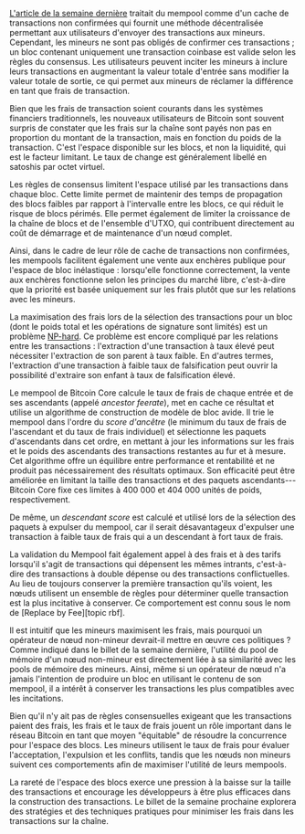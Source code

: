 [L'article de la semaine dernière][policy01] traitait du mempool comme d'un cache de transactions non confirmées qui fournit une
méthode décentralisée permettant aux utilisateurs d'envoyer des transactions aux mineurs. Cependant, les mineurs ne sont pas obligés
de confirmer ces transactions ; un bloc contenant uniquement une transaction coinbase est valide selon les règles du consensus. Les
utilisateurs peuvent inciter les mineurs à inclure leurs transactions en augmentant la valeur totale d'entrée sans modifier la
valeur totale de sortie, ce qui permet aux mineurs de réclamer la différence en tant que frais de transaction.

Bien que les frais de transaction soient courants dans les systèmes financiers traditionnels, les nouveaux utilisateurs de Bitcoin
sont souvent surpris de constater que les frais sur la chaîne sont payés non pas en proportion du montant de la transaction, mais en
fonction du poids de la transaction. C'est l'espace disponible sur les blocs, et non la liquidité, qui est le facteur limitant. Le
taux de change est généralement libellé en satoshis par octet virtuel.

Les règles de consensus limitent l'espace utilisé par les transactions dans chaque bloc. Cette limite permet de maintenir des temps
de propagation des blocs faibles par rapport à l'intervalle entre les blocs, ce qui réduit le risque de blocs périmés. Elle permet
également de limiter la croissance de la chaîne de blocs et de l'ensemble d'UTXO, qui contribuent directement au coût de démarrage
et de maintenance d'un nœud complet.

Ainsi, dans le cadre de leur rôle de cache de transactions non confirmées, les mempools facilitent également une vente aux enchères
publique pour l'espace de bloc inélastique : lorsqu'elle fonctionne correctement, la vente aux enchères fonctionne selon les
principes du marché libre, c'est-à-dire que la priorité est basée uniquement sur les frais plutôt que sur les relations avec les
mineurs.

La maximisation des frais lors de la sélection des transactions pour un bloc (dont le poids total et les opérations de signature
sont limités) est un problème [NP-hard][]. Ce problème est encore compliqué par les relations entre les transactions : l'extraction
d'une transaction à taux élevé peut nécessiter l'extraction de son parent à taux faible. En d'autres termes, l'extraction d'une
transaction à faible taux de falsification peut ouvrir la possibilité d'extraire son enfant à taux de falsification élevé.

Le mempool de Bitcoin Core calcule le taux de frais de chaque entrée et de ses ascendants (appelé _ancestor feerate_), met en cache ce
résultat et utilise un algorithme de construction de modèle de bloc avide. Il trie le mempool dans l'ordre du _score d'ancêtre_ (le
minimum du taux de frais de l'ascendant et du taux de frais individuel) et sélectionne les paquets d'ascendants dans cet ordre, en mettant à jour les informations sur les frais et le poids des ascendants des transactions restantes au fur et à mesure. Cet algorithme offre un équilibre
entre performance et rentabilité et ne produit pas nécessairement des résultats optimaux. Son efficacité peut être améliorée en
limitant la taille des transactions et des paquets ascendants---Bitcoin Core fixe ces limites à 400 000 et 404 000 unités de poids,
respectivement.

De même, un _descendant score_ est calculé et utilisé lors de la sélection des paquets à expulser du mempool, car il serait
désavantageux d'expulser une transaction à faible taux de frais qui a un descendant à fort taux de frais.

La validation du Mempool fait également appel à des frais et à des tarifs lorsqu'il s'agit de transactions qui dépensent les mêmes
intrants, c'est-à-dire des transactions à double dépense ou des transactions conflictuelles. Au lieu de toujours conserver la
première transaction qu'ils voient, les nœuds utilisent un ensemble de règles pour déterminer quelle transaction est la plus
incitative à conserver. Ce comportement est connu sous le nom de [Replace by Fee][topic rbf].

Il est intuitif que les mineurs maximisent les frais, mais pourquoi un opérateur de nœud non-mineur devrait-il mettre en œuvre ces
politiques ? Comme indiqué dans le billet de la semaine dernière, l'utilité du pool de mémoire d'un nœud non-mineur est directement
liée à sa similarité avec les pools de mémoire des mineurs. Ainsi, même si un opérateur de nœud n'a jamais l'intention de produire
un bloc en utilisant le contenu de son mempool, il a intérêt à conserver les transactions les plus compatibles avec les incitations.

Bien qu'il n'y ait pas de règles consensuelles exigeant que les transactions paient des frais, les frais et le taux de frais jouent un
rôle important dans le réseau Bitcoin en tant que moyen "équitable" de résoudre la concurrence pour l'espace des blocs. Les mineurs
utilisent le taux de frais pour évaluer l'acceptation, l'expulsion et les conflits, tandis que les nœuds non mineurs suivent ces
comportements afin de maximiser l'utilité de leurs mempools.

La rareté de l'espace des blocs exerce une pression à la baisse sur la taille des transactions et encourage les développeurs à être
plus efficaces dans la construction des transactions. Le billet de la semaine prochaine explorera des stratégies et des techniques
pratiques pour minimiser les frais dans les transactions sur la chaîne.

[policy01]: /fr/newsletters/2023/05/17/#en-attente-de-confirmation-1-pourquoi-avons-nous-un-mempool-
[NP-hard]: https://en.wikipedia.org/wiki/NP-hardness
